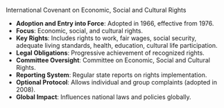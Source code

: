 International Covenant on Economic, Social and Cultural Rights

- **Adoption and Entry into Force**: Adopted in 1966, effective from 1976.
- **Focus**: Economic, social, and cultural rights.
- **Key Rights**: Includes rights to work, fair wages, social security, adequate living standards, health, education, cultural life participation.
- **Legal Obligations**: Progressive achievement of recognized rights.
- **Committee Oversight**: Committee on Economic, Social and Cultural Rights.
- **Reporting System**: Regular state reports on rights implementation.
- **Optional Protocol**: Allows individual and group complaints (adopted in 2008).
- **Global Impact**: Influences national laws and policies globally.
